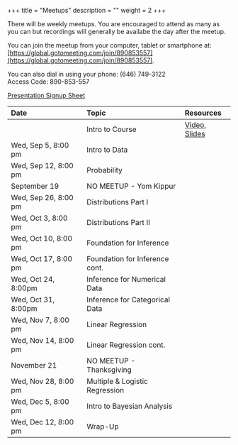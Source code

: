 +++
title = "Meetups"
description = ""
weight = 2
+++


There will be weekly meetups. You are encouraged to attend as many as you can but recordings will generally be availabe the day after the meetup.

You can join the meetup from your computer, tablet or smartphone at: [https://global.gotomeeting.com/join/890853557](https://global.gotomeeting.com/join/890853557).

You can also dial in using your phone: (646) 749-3122  
Access Code: 890-853-557


[Presentation Signup Sheet](https://docs.google.com/spreadsheets/d/1QCagC9KIhWvmSOTKmqYo0FTq1iZUdh765m7kmrqSPRc/edit?usp=sharing)


Date                  | Topic                           | Resources |
:---------------------|:--------------------------------|:----------|
                      | Intro to Course                 | [Video](https://youtu.be/i2DM7nqb1rA), [Slides](/slides/2018-08-29-Intro_to_Course.html)
Wed, Sep 5, 8:00 pm   | Intro to Data                   | 
Wed, Sep 12,  8:00 pm | Probability                     | 
September 19          | NO MEETUP - Yom Kippur          | 
Wed, Sep 26,  8:00 pm | Distributions Part I            | 
Wed, Oct 3,  8:00 pm  | Distributions Part II           | 
Wed, Oct 10, 8:00 pm  | Foundation for Inference        | 
Wed, Oct 17, 8:00 pm  | Foundation for Inference cont.  | 
Wed, Oct 24,  8:00pm  | Inference for Numerical Data    | 
Wed, Oct 31,  8:00pm  | Inference for Categorical Data  | 
Wed, Nov 7, 8:00 pm   | Linear Regression               | 
Wed, Nov 14,  8:00 pm | Linear Regression cont.         | 
November 21           | NO MEETUP - Thanksgiving        | 
Wed, Nov 28, 8:00 pm  | Multiple & Logistic Regression  | 
Wed, Dec 5, 8:00 pm   | Intro to Bayesian Analysis      | 
Wed, Dec 12, 8:00 pm  | Wrap-Up                         | 

